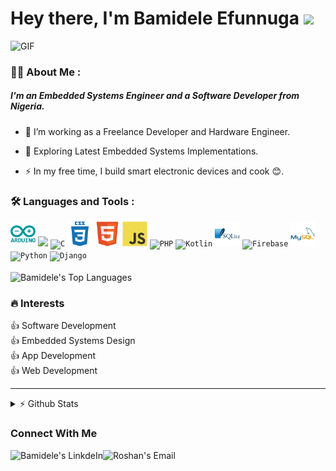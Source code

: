 <!-- <div id="header" align="center">
  <img src="https://media.giphy.com/media/lP8xu5t2DLGG045H8F/giphy.gif" width="100"/>
</div>
<div id="badges" align="center">
  <a href="https://www.linkedin.com/in/befunnuga/">
    <img src="https://img.shields.io/badge/LinkedIn-blue?style=for-the-badge&logo=linkedin&logoColor=white" alt="LinkedIn Badge"/>
  </a>
  
  <a href="#">
    <img src="https://img.shields.io/badge/YouTube-red?style=for-the-badge&logo=youtube&logoColor=white" alt="Youtube Badge"/>
  </a>
  <a href="#">
    <img src="https://img.shields.io/badge/Twitter-blue?style=for-the-badge&logo=twitter&logoColor=white" alt="Twitter Badge"/>
  </a>
</div>
<div id="badges" align="center">
 <img src="https://komarev.com/ghpvc/?username=efunnuga-bamidele&style=flat-square&color=blue" alt=""/>
</div>
 -->
<h1>
  Hey there, I'm Bamidele Efunnuga
  <img src="https://media.giphy.com/media/hvRJCLFzcasrR4ia7z/giphy.gif" width="30px"/>
</h1>

<div align="left">
<!--   <img src="https://media.giphy.com/media/dWesBcTLavkZuG35MI/giphy.gif" width="600" height="300"/> -->


<img alt="GIF" src="https://github.com/roshan9419/roshan9419/blob/master/hadder.gif?raw=true" width="500"/>  
</div>

### :man_technologist: About Me :<br/>
##### I'm an Embedded Systems Engineer and a Software Developer from Nigeria.

- :telescope: I’m working as a Freelance Developer and Hardware Engineer.

- :seedling: Exploring Latest Embedded Systems Implementations.

- :zap: In my free time, I build smart electronic devices and cook :blush:.

<!-- - :mailbox:How to reach me: [![Linkedin Badge](https://img.shields.io/badge/-ebamidele-blue?style=flat&logo=Linkedin&logoColor=white)](https://www.linkedin.com/in/befunnuga/) -->

### :hammer_and_wrench: Languages and Tools :

<div>
 <code><img src="https://github.com/devicons/devicon/blob/master/icons/arduino/arduino-original-wordmark.svg" title="Arduino" alt="Arduino" width="40" height="40"/></code>
<!--   <code><img src="https://img.icons8.com/color/48/000000/raspberry-pi.png" title="RaspberryPI" alt="RaspberryPI" width="40" height="40"/></code> -->
  <code><img height="30" src="https://img.icons8.com/color/48/000000/c-plus-plus-logo.png"/></code>
  <code><img src="https://img.icons8.com/color/48/000000/c-programming.png" title="C" alt="C" width="40" height="40"/></code>
 <code><img src="https://github.com/devicons/devicon/blob/master/icons/css3/css3-plain-wordmark.svg"  title="CSS3" alt="CSS" width="40" height="40"/></code>
  <code><img src="https://github.com/devicons/devicon/blob/master/icons/html5/html5-original.svg" title="HTML5" alt="HTML" width="40" height="40"/></code>
  <code><img src="https://github.com/devicons/devicon/blob/master/icons/javascript/javascript-original.svg" title="JavaScript" alt="JavaScript" width="40" height="40"/></code>
  <code><img src="https://img.icons8.com/color/48/000000/php.png" title="PHP"  alt="PHP" width="40" height="40"/></code>
    <code><img src="https://img.icons8.com/color/48/000000/kotlin.png" title="Kotlin" alt="Kotlin" width="40" height="40"/></code>
    <code><img src="https://github.com/devicons/devicon/blob/master/icons/sqlite/sqlite-original-wordmark.svg" title="Sqlite" alt="Sqlite" width="40" height="40"/></code>
  <code><img src="https://img.icons8.com/color/48/000000/firebase.png" title="Firebase" alt="Firebase" width="40" height="40"/></code>
  <code><img src="https://github.com/devicons/devicon/blob/master/icons/mysql/mysql-original-wordmark.svg" title="MySQL"  alt="MySQL" width="40" height="40"/></code>
  <code><img src="https://img.icons8.com/color/48/000000/python.png" title="Python"  alt="Python" width="40" height="40"/></code>
  <code><img src="https://img.icons8.com/color/48/000000/django.png" title="Django"  alt="Django" width="40" height="40"/></code>
</div>
  <br/>
  <a><img alt="Bamidele's Top Languages" src="https://denvercoder1-github-readme-stats.vercel.app/api/top-langs/?username=efunnuga-bamidele&langs_count=8&layout=compact&theme=react&hide_border=true&bg_color=1F222E&title_color=F85D7F&icon_color=F8D866" /></a>

  
### :fire: Interests
👍 Software Development    <br/>
👍 Embedded Systems Design   <br/>
👍 App Development  <br/>
👍 Web Development     <br/>

<!-- ### 📊 Github stats -->

<!-- [![GitHub Streak](http://github-readme-streak-stats.herokuapp.com?user=efunnuga-bamidele&theme=dark&background=1F222E)](https://git.io/streak-stats)
  <br/>
 -->



<!-- <a><img alt="Bamidele's Activity Graph" src="https://activity-graph.herokuapp.com/graph?username=efunnuga-bamidele&bg_color=1F222E&color=F8D866&line=F85D7F&point=FFFFFF&hide_border=true" /></a> -->

---

<details>
  <summary> ⚡️ Github Stats</summary>

  <img align="center" src="https://github-readme-stats.vercel.app/api?username=efunnuga-bamidele&show_icons=true&theme=light&line_height=27&hide_border=true" alt="Dbrandy's Github stats"/>

</details>

### Connect With Me
<a href="https://www.linkedin.com/in/befunnuga/" target="_blank">
  <img align="left" alt="Bamidele's LinkdeIn" src="https://img.shields.io/badge/LinkedIn-0077B5?style=for-the-badge&logo=linkedin&logoColor=white" />
</a>
<a href="bamideleefunnuga9@gmail.com" target="_blank">
  <img align="left" alt="Roshan's Email" src="https://img.shields.io/badge/Gmail-D14836?style=for-the-badge&logo=gmail&logoColor=white" />
</a>

